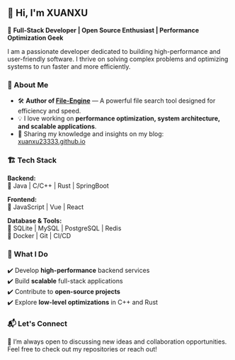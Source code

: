 ## 👋 Hi, I'm XUANXU  

🚀 **Full-Stack Developer | Open Source Enthusiast | Performance Optimization Geek**  

I am a passionate developer dedicated to building high-performance and user-friendly software. I thrive on solving complex problems and optimizing systems to run faster and more efficiently.  

### 📌 About Me  
- 🛠️ **Author of [File-Engine](https://github.com/XUANXUQAQ/File-Engine)** — A powerful file search tool designed for efficiency and speed.  
- 💡 I love working on **performance optimization, system architecture, and scalable applications**.  
- 📖 Sharing my knowledge and insights on my blog: [xuanxu23333.github.io](https://xuanxu23333.github.io/)  

### 🏗️ Tech Stack  
**Backend:**  
🔹 Java | C/C++ | Rust | SpringBoot  

**Frontend:**  
🔹 JavaScript | Vue | React  

**Database & Tools:**  
🔹 SQLite | MySQL | PostgreSQL | Redis  
🔹 Docker | Git | CI/CD  

### 🌟 What I Do  
✔️ Develop **high-performance** backend services  
✔️ Build **scalable** full-stack applications  
✔️ Contribute to **open-source projects**  
✔️ Explore **low-level optimizations** in C++ and Rust  

### 📬 Let's Connect  
💬 I’m always open to discussing new ideas and collaboration opportunities. Feel free to check out my repositories or reach out!  
